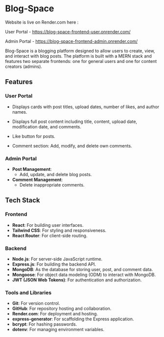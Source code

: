 # Blog-Space

Website is live on Render.com here : 

User Portal - https://blog-space-frontend-user.onrender.com/

Admin Portal - https://blog-space-frontend-admin.onrender.com/


Blog-Space is a blogging platform designed to allow users to create, view, and interact with blog posts. The platform is built with a MERN stack and features two separate frontends: one for general users and one for content creators (admins).

## Features

### User Portal

- Displays cards with post titles, upload dates, number of likes, and author names.

- Displays full post content including title, content, upload date, modification date, and comments.
- Like button for posts.
- Comment section: Add, modify, and delete own comments.

### Admin Portal

- **Post Management**:
  - Add, update, and delete blog posts.
- **Comment Management**:
  - Delete inappropriate comments.

## Tech Stack

### Frontend

- **React**: For building user interfaces.
- **Tailwind CSS**: For styling and responsiveness.
- **React Router**: For client-side routing.

### Backend

- **Node.js**: For server-side JavaScript runtime.
- **Express.js**: For building the backend API.
- **MongoDB**: As the database for storing user, post, and comment data.
- **Mongoose**: For object data modeling (ODM) to interact with MongoDB.
- **JWT (JSON Web Tokens)**: For authentication and authorization.

### Tools and Libraries

- **Git**: For version control.
- **GitHub**: For repository hosting and collaboration.
- **Render.com**: For deployment and hosting.
- **express-generator**: For scaffolding the Express application.
- **bcrypt**: For hashing passwords.
- **dotenv**: For managing environment variables.
